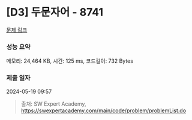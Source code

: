 # [D3] 두문자어 - 8741 

[문제 링크](https://swexpertacademy.com/main/code/problem/problemDetail.do?contestProbId=AW2y6n3qPXQDFATy) 

### 성능 요약

메모리: 24,464 KB, 시간: 125 ms, 코드길이: 732 Bytes

### 제출 일자

2024-05-19 09:57



> 출처: SW Expert Academy, https://swexpertacademy.com/main/code/problem/problemList.do